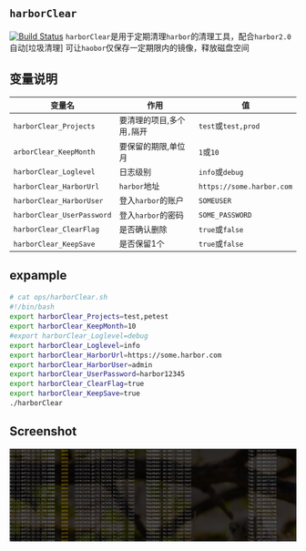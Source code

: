 
## `harborClear` 
[![Build Status](https://app.travis-ci.com/YouCD/harborClear.svg?branch=master)](https://app.travis-ci.com/YouCD/harborClear)
`harborClear`是用于定期清理`harbor`的清理工具，配合`harbor2.0` 自动[垃圾清理] 可让`haobor`仅保存一定期限内的镜像，释放磁盘空间

## 变量说明

|变量名|作用|值|
|---|---|---|
|`harborClear_Projects`|要清理的项目,多个用`,`隔开|`test`或`test,prod`|
|`arborClear_KeepMonth`|要保留的期限,单位月|`1`或`10`|
|`harborClear_Loglevel`|日志级别|`info`或`debug`|
|`harborClear_HarborUrl`|`harbor`地址|`https://some.harbor.com`|
|`harborClear_HarborUser`|登入`harbor`的账户|`SOMEUSER`|
|`harborClear_UserPassword`|登入`harbor`的密码|`SOME_PASSWORD`|
|`harborClear_ClearFlag`|是否确认删除|`true`或`false`|
|`harborClear_KeepSave`|是否保留1个|`true`或`false`|



## expample

```sh
# cat ops/harborClear.sh 
#!/bin/bash
export harborClear_Projects=test,petest
export harborClear_KeepMonth=10
#export harborClear_Loglevel=debug
export harborClear_Loglevel=info
export harborClear_HarborUrl=https://some.harbor.com
export harborClear_HarborUser=admin
export harborClear_UserPassword=harbor12345
export harborClear_ClearFlag=true
export harborClear_KeepSave=true
./harborClear

```

## Screenshot
![2021-12-04-163241_1377x446_scrot](./doc/image/2021-12-04-163241_1377x446_scrot.png)